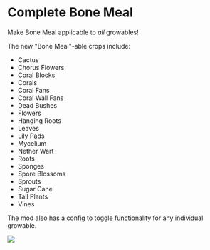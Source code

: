 # Complete Bone Meal
Make Bone Meal applicable to *all* growables!

The new "Bone Meal"-able crops include:
- Cactus
- Chorus Flowers
- Coral Blocks
- Corals
- Coral Fans
- Coral Wall Fans
- Dead Bushes
- Flowers
- Hanging Roots
- Leaves
- Lily Pads
- Mycelium
- Nether Wart
- Roots
- Sponges
- Spore Blossoms
- Sprouts
- Sugar Cane
- Tall Plants
- Vines

The mod also has a config to toggle functionality for any individual growable.

![](https://i.imgur.com/DR3BoNP.png)
